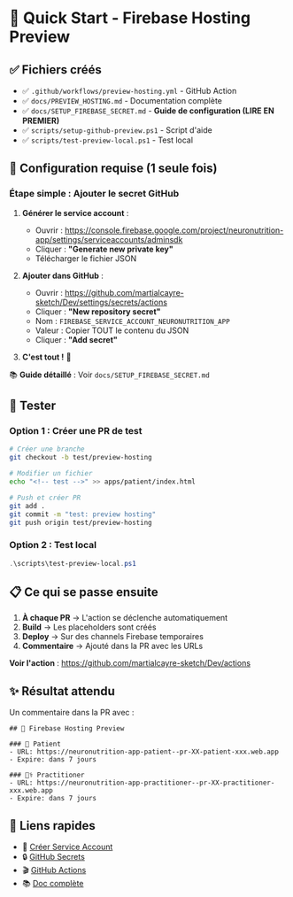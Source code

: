 # 🚀 Quick Start - Firebase Hosting Preview

## ✅ Fichiers créés

- ✅ `.github/workflows/preview-hosting.yml` - GitHub Action
- ✅ `docs/PREVIEW_HOSTING.md` - Documentation complète
- ✅ `docs/SETUP_FIREBASE_SECRET.md` - **Guide de configuration (LIRE EN PREMIER)**
- ✅ `scripts/setup-github-preview.ps1` - Script d'aide
- ✅ `scripts/test-preview-local.ps1` - Test local

## 🔧 Configuration requise (1 seule fois)

### Étape simple : Ajouter le secret GitHub

1. **Générer le service account** :
   - Ouvrir : <https://console.firebase.google.com/project/neuronutrition-app/settings/serviceaccounts/adminsdk>
   - Cliquer : **"Generate new private key"**
   - Télécharger le fichier JSON

2. **Ajouter dans GitHub** :
   - Ouvrir : <https://github.com/martialcayre-sketch/Dev/settings/secrets/actions>
   - Cliquer : **"New repository secret"**
   - Nom : `FIREBASE_SERVICE_ACCOUNT_NEURONUTRITION_APP`
   - Valeur : Copier TOUT le contenu du JSON
   - Cliquer : **"Add secret"**

3. **C'est tout !** 🎉

📚 **Guide détaillé** : Voir `docs/SETUP_FIREBASE_SECRET.md`

## 🧪 Tester

### Option 1 : Créer une PR de test

```bash
# Créer une branche
git checkout -b test/preview-hosting

# Modifier un fichier
echo "<!-- test -->" >> apps/patient/index.html

# Push et créer PR
git add .
git commit -m "test: preview hosting"
git push origin test/preview-hosting
```

### Option 2 : Test local

```powershell
.\scripts\test-preview-local.ps1
```

## 📋 Ce qui se passe ensuite

1. **À chaque PR** → L'action se déclenche automatiquement
2. **Build** → Les placeholders sont créés
3. **Deploy** → Sur des channels Firebase temporaires
4. **Commentaire** → Ajouté dans la PR avec les URLs

**Voir l'action** : <https://github.com/martialcayre-sketch/Dev/actions>

## ✨ Résultat attendu

Un commentaire dans la PR avec :

```
## 🚀 Firebase Hosting Preview

### 👤 Patient
- URL: https://neuronutrition-app-patient--pr-XX-patient-xxx.web.app
- Expire: dans 7 jours

### 👨‍⚕️ Practitioner  
- URL: https://neuronutrition-app-practitioner--pr-XX-practitioner-xxx.web.app
- Expire: dans 7 jours
```

## 🔗 Liens rapides

- 🔑 [Créer Service Account](https://console.firebase.google.com/project/neuronutrition-app/settings/serviceaccounts/adminsdk)
- 🔒 [GitHub Secrets](https://github.com/martialcayre-sketch/Dev/settings/secrets/actions)
- 🎬 [GitHub Actions](https://github.com/martialcayre-sketch/Dev/actions)
- 📚 [Doc complète](docs/PREVIEW_HOSTING.md)
